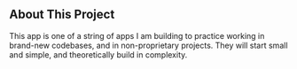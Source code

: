 ## About This Project

This app is one of a string of apps I am building to practice working in brand-new codebases, and in non-proprietary projects.  They will start small and simple, and theoretically build in complexity.